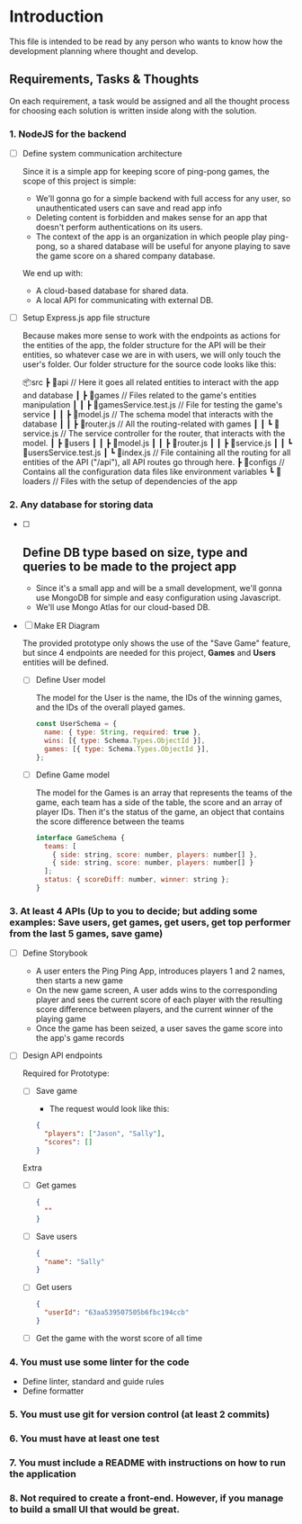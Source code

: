 # Introduction

This file is intended to be read by any person who wants to know how the development planning where thought and develop.

## Requirements, Tasks & Thoughts

On each requirement, a task would be assigned and all the thought process for choosing each solution is written inside along with the solution.

### 1. NodeJS for the backend

- [ ] Define system communication architecture

  Since it is a simple app for keeping score of ping-pong games, the scope of this project is simple:

  - We'll gonna go for a simple backend with full access for any user, so unauthenticated users can save and read app info
  - Deleting content is forbidden and makes sense for an app that doesn't perform authentications on its users.
  - The context of the app is an organization in which people play ping-pong, so a shared database will be useful for anyone playing to save the game score on a shared company database.

  We end up with:

  - A cloud-based database for shared data.
  - A local API for communicating with external DB.

- [ ] Setup Express.js app file structure

  Because makes more sense to work with the endpoints as actions for the entities of the app, the folder structure for the API will be their entities, so whatever case we are in with users, we will only touch the user's folder. Our folder structure for the source code looks like this:

  📦src
  ┣ 📂api // Here it goes all related entities to interact with the app and database
  ┃ ┣ 📂games // Files related to the game's entities manipulation
  ┃ ┃ ┣ 📜gamesService.test.js // File for testing the game's service
  ┃ ┃ ┣ 📜model.js // The schema model that interacts with the database
  ┃ ┃ ┣ 📜router.js // All the routing-related with games
  ┃ ┃ ┗ 📜service.js // The service controller for the router, that interacts with the model.
  ┃ ┣ 📂users
  ┃ ┃ ┣ 📜model.js
  ┃ ┃ ┣ 📜router.js
  ┃ ┃ ┣ 📜service.js
  ┃ ┃ ┗ 📜usersService.test.js
  ┃ ┗ 📜index.js // File containing all the routing for all entities of the API ("/api"), all API routes go through here.
  ┣ 📂configs // Contains all the configuration data files like environment variables
  ┗ 📂loaders // Files with the setup of dependencies of the app

### 2. Any database for storing data

- [ ] ## Define DB type based on size, type and queries to be made to the project app

  - Since it's a small app and will be a small development, we'll gonna use MongoDB for simple and easy configuration using Javascript.
  - We'll use Mongo Atlas for our cloud-based DB.

- [ ] Make ER Diagram

  The provided prototype only shows the use of the "Save Game" feature, but since 4 endpoints are needed for this project, **Games** and **Users** entities will be defined.

  - [ ] Define User model

    The model for the User is the name, the IDs of the winning games, and the IDs of the overall played games.

    ```javascript
    const UserSchema = {
      name: { type: String, required: true },
      wins: [{ type: Schema.Types.ObjectId }],
      games: [{ type: Schema.Types.ObjectId }],
    };
    ```

  - [ ] Define Game model

    The model for the Games is an array that represents the teams of the game, each team has a side of the table, the score and an array of player IDs. Then it's the status of the game, an object that contains the score difference between the teams

    ```javascript
    interface GameSchema {
      teams: [
        { side: string, score: number, players: number[] },
        { side: string, score: number, players: number[] }
      ];
      status: { scoreDiff: number, winner: string };
    }
    ```

### 3. At least 4 APIs (Up to you to decide; but adding some examples: Save users, get games, get users, get top performer from the last 5 games, save game)

- [ ] Define Storybook

  - A user enters the Ping Ping App, introduces players 1 and 2 names, then starts a new game
  - On the new game screen, A user adds wins to the corresponding player and sees the current score of each player with the resulting score difference between players, and the current winner of the playing game
  - Once the game has been seized, a user saves the game score into the app's game records

- [ ] Design API endpoints

  Required for Prototype:

  - [ ] Save game

    - The request would look like this:

    ```json
    {
      "players": ["Jason", "Sally"],
      "scores": []
    }
    ```

  Extra

  - [ ] Get games
	```json
	{
	  ""
	}
	```
  - [ ] Save users
    ```json
    {
      "name": "Sally"
    }
    ```
  - [ ] Get users
    ```json
    {
      "userId": "63aa539507505b6fbc194ccb"
    }
    ```
  - [ ] Get the game with the worst score of all time

### 4. You must use some linter for the code

- Define linter, standard and guide rules
- Define formatter

### 5. You must use git for version control (at least 2 commits)

### 6. You must have at least one test

### 7. You must include a README with instructions on how to run the application

### 8. Not required to create a front-end. However, if you manage to build a small UI that would be great.
